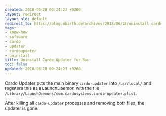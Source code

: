```yaml
---
created: 2018-06-28 00:24:23 +0200
layout: redirect
layout_old: default
redirect_to: https://blog.mbirth.de/archives/2018/06/28/uninstall-cardo-updater-for-mac.html
tags:
- know-how
- software
- cardo
- updater
- cardoupdater
- uninstall
title: Uninstall Cardo Updater for Mac
toc: false
updated: 2018-06-28 00:24:23 +0200
---
```


Cardo Updater puts the main binary `cardo-updater` into `/usr/local/` and
registers this as a LaunchDaemon with the file `/Library/LaunchDaemons/com.cardosystems.cardo-updater.plist`.

After killing all `cardo-updater` processes and removing both files, the updater is gone.
